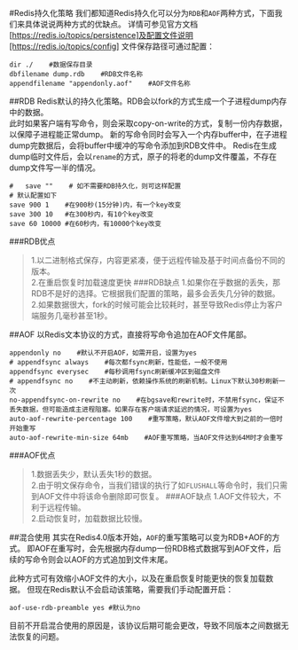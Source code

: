 #Redis持久化策略
我们都知道Redis持久化可以分为`RDB`和`AOF`两种方式，下面我们来具体说说两种方式的优缺点。
详情可参见官方文档[https://redis.io/topics/persistence]及配置文件说明[https://redis.io/topics/config]
文件保存路径可通过配置：
```text
dir ./    #数据保存目录
dbfilename dump.rdb    #RDB文件名称
appendfilename "appendonly.aof"    #AOF文件名称
```

##RDB
Redis默认的持久化策略。RDB会以fork的方式生成一个子进程dump内存中的数据。  
此时如果客户端有写命令，则会采取copy-on-write的方式，复制一份内存数据，以保障子进程能正常dump。
新的写命令同时会写入一个内存buffer中，在子进程dump完数据后，会将buffer中缓冲的写命令添加到RDB文件中。
Redis在生成dump临时文件后，会以`rename`的方式，原子的将老的dump文件覆盖，不存在dump文件写一半的情况。
```text
#   save ""    # 如不需要RDB持久化，则可这样配置
# 默认配置如下
save 900 1    #在900秒(15分钟)内，有一个key改变
save 300 10   #在300秒内，有10个key改变
save 60 10000 #在60秒内，有10000个key改变
```
###RDB优点
>1.以二进制格式保存，内容更紧凑，便于远程传输及基于时间点备份不同的版本。  
2.在重启恢复时加载速度更快
###RDB缺点
>1.如果你在乎数据的丢失，那RDB不是好的选择。它根据我们配置的策略，最多会丢失几分钟的数据。  
2.如果数据很大，fork的时候可能会比较耗时，甚至导致Redis停止为客户端服务几毫秒甚至1秒。

##AOF
以Redis文本协议的方式，直接将写命令追加在AOF文件尾部。  
```text
appendonly no    #默认不开启AOF，如需开启，设置为yes
# appendfsync always    #每次都fsync刷新，性能低，一般不使用
appendfsync everysec    #每秒调用fsync刷新缓冲区到磁盘文件
# appendfsync no    #不主动刷新，依赖操作系统的刷新机制。Linux下默认30秒刷新一次
no-appendfsync-on-rewrite no    #在bgsave和rewrite时，不禁用fsync，保证不丢失数据，但可能造成主进程阻塞。如果存在客户端请求延迟的情况，可设置为yes
auto-aof-rewrite-percentage 100    #重写策略，默认AOF文件增大到之前的一倍时开始重写
auto-aof-rewrite-min-size 64mb    #AOF重写策略，当AOF文件达到64M时才会重写
```
###AOF优点
>1.数据丢失少，默认丢失1秒的数据。  
2.由于明文保存命令，当我们错误的执行了如`FLUSHALL`等命令时，我们只需到AOF文件中将该命令删除即可恢复。
###AOF缺点
>1.AOF文件较大，不利于远程传输。  
2.启动恢复时，加载数据比较慢。  

##混合使用
其实在Redis4.0版本开始，`AOF`的重写策略可以变为RDB+AOF的方式。
即AOF在重写时，会先根据内存dump一份RDB格式数据写到AOF文件，后续的写命令则会以AOF的方式追加到文件末尾。

此种方式可有效缩小AOF文件的大小，以及在重启恢复时能更快的恢复加载数据。
但现在Redis默认不会启动该策略，需要我们手动配置开启：
```text
aof-use-rdb-preamble yes #默认为no
```
目前不开启混合使用的原因是，该协议后期可能会更改，导致不同版本之间数据无法恢复的问题。